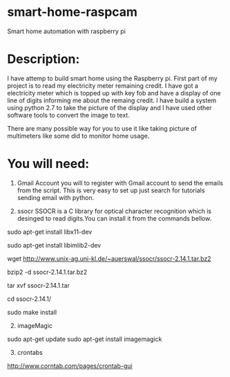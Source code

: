smart-home-raspcam
==================

Smart home automation with raspberry pi

Description:
============

I have attemp to build smart home using the Raspberry pi. First part of my project is to read my electricity meter remaining credit. I have got a electricity meter which is topped up with key fob and have a display of one line of digits informing me about the remaing credit. I have build a system using python 2.7 to take the picture of the display and I have used other software tools to convert the image to text.

There are many possible way for you to use it like taking picture of multimeters like some did to monitor home usage.

You will need:
==============

1) Gmail Account
you will to register with Gmail account to send the emails from the script. This is very easy to set up just search for tutorials sending email with python.

2) ssocr
SSOCR is a C library for optical character recognition which is desinged to read digits.You can install it from the commands bellow.

sudo apt-get install libx11-dev

sudo apt-get install libimlib2-dev

wget http://www.unix-ag.uni-kl.de/~auerswal/ssocr/ssocr-2.14.1.tar.bz2

bzip2 -d ssocr-2.14.1.tar.bz2

tar xvf ssocr-2.14.1.tar

cd ssocr-2.14.1/

sudo make install

2) imageMagic 

sudo apt-get update
sudo apt-get install imagemagick

3) crontabs

http://www.corntab.com/pages/crontab-gui
